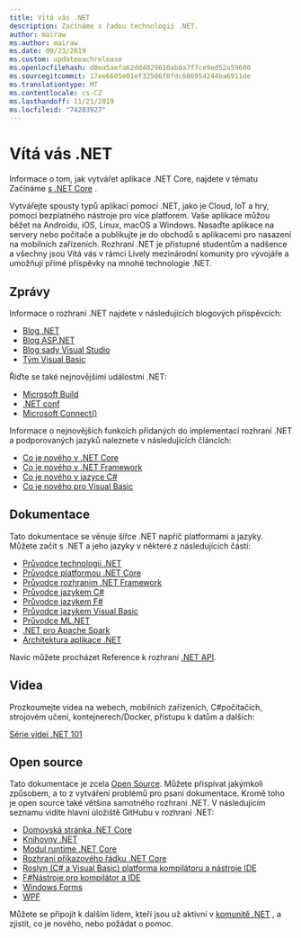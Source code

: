```yaml
---
title: Vítá vás .NET
description: Začínáme s řadou technologií .NET.
author: mairaw
ms.author: mairaw
ms.date: 09/23/2019
ms.custom: updateeachrelease
ms.openlocfilehash: d0ea5aefa62dd4029610ab8a7f7ce9ed52a59600
ms.sourcegitcommit: 17ee6605e01ef32506f8fdc686954244ba6911de
ms.translationtype: MT
ms.contentlocale: cs-CZ
ms.lasthandoff: 11/21/2019
ms.locfileid: "74283927"
---
```

# <a name="welcome-to-net"></a>Vítá vás .NET

Informace o tom, jak vytvářet aplikace .NET Core, najdete v tématu Začínáme [s .NET Core](core/get-started.md) .

Vytvářejte spousty typů aplikací pomocí .NET, jako je Cloud, IoT a hry, pomocí bezplatného nástroje pro více platforem. Vaše aplikace můžou běžet na Androidu, iOS, Linux, macOS a Windows. Nasaďte aplikace na servery nebo počítače a publikujte je do obchodů s aplikacemi pro nasazení na mobilních zařízeních. Rozhraní .NET je přístupné studentům a nadšence a všechny jsou Vítá vás v rámci Lively mezinárodní komunity pro vývojáře a umožňují přímé příspěvky na mnohé technologie .NET.

## <a name="news"></a>Zprávy

Informace o rozhraní .NET najdete v následujících blogových příspěvcích:

- [Blog .NET](https://devblogs.microsoft.com/dotnet/)
- [Blog ASP.NET](https://devblogs.microsoft.com/aspnet/)
- [Blog sady Visual Studio](https://devblogs.microsoft.com/visualstudio/)
- [Tým Visual Basic](https://devblogs.microsoft.com/vbteam/)

Řiďte se také nejnovějšími událostmi .NET:

- [Microsoft Build](https://www.microsoft.com/build)
- [.NET conf](https://www.dotnetconf.net/)
- [Microsoft Connect()](https://www.microsoft.com/connectevent)

Informace o nejnovějších funkcích přidaných do implementací rozhraní .NET a podporovaných jazyků naleznete v následujících článcích:

- [Co je nového v .NET Core](core/whats-new/index.md)
- [Co je nového v .NET Framework](framework/whats-new/index.md)
- [Co je nového v jazyce C#](csharp/whats-new/index.md)
- [Co je nového pro Visual Basic](visual-basic/getting-started/whats-new.md)

## <a name="documentation"></a>Dokumentace

Tato dokumentace se věnuje šířce .NET napříč platformami a jazyky. Můžete začít s .NET a jeho jazyky v některé z následujících částí:

- [Průvodce technologií .NET](standard/index.md)
- [Průvodce platformou .NET Core](core/index.md)
- [Průvodce rozhraním .NET Framework](framework/index.md)
- [Průvodce jazykem C#](csharp/index.yml)
- [Průvodce jazykem F#](fsharp/index.md)
- [Průvodce jazykem Visual Basic](visual-basic/index.md)
- [Průvodce ML.NET](machine-learning/index.yml)
- [.NET pro Apache Spark](spark/index.yml)
- [Architektura aplikace .NET](architecture/index.yml)

Navíc můžete procházet Reference k rozhraní [.NET API](/dotnet/api).

## <a name="videos"></a>Videa

Prozkoumejte videa na webech, mobilních zařízeních, C#počítačích, strojovém učení, kontejnerech/Docker, přístupu k datům a dalších:

[Série videí .NET 101](https://dotnet.microsoft.com/learn/videos)

## <a name="open-source"></a>Open source

Tato dokumentace je zcela [Open Source](https://github.com/dotnet/docs). Můžete přispívat jakýmkoli způsobem, a to z vytváření problémů pro psaní dokumentace. Kromě toho je open source také většina samotného rozhraní .NET. V následujícím seznamu vidíte hlavní úložiště GitHubu v rozhraní .NET:

- [Domovská stránka .NET Core](https://github.com/dotnet/core)
- [Knihovny .NET](https://github.com/dotnet/corefx)
- [Modul runtime .NET Core](https://github.com/dotnet/coreclr)
- [Rozhraní příkazového řádku .NET Core](https://github.com/dotnet/cli)
- [Roslyn (C# a Visual Basic) platforma kompilátoru a nástroje IDE](https://github.com/dotnet/roslyn)
- [F#Nástroje pro kompilátor a IDE](https://github.com/microsoft/visualfsharp)
- [Windows Forms](https://github.com/dotnet/winforms)
- [WPF](https://github.com/dotnet/wpf)

Můžete se připojit k dalším lidem, kteří jsou už aktivní v [komunitě .NET](https://dotnet.microsoft.com/platform/community) , a zjistit, co je nového, nebo požádat o pomoc.
